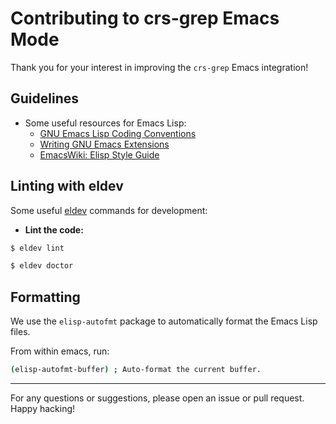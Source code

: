 # Contributing to crs-grep Emacs Mode

Thank you for your interest in improving the `crs-grep` Emacs integration!

## Guidelines

- Some useful resources for Emacs Lisp:
  - [GNU Emacs Lisp Coding Conventions](https://www.gnu.org/software/emacs/manual/html_node/elisp/Coding-Conventions.html)
  - [Writing GNU Emacs Extensions](https://www.gnu.org/software/emacs/manual/html_node/eintr/index.html)
  - [EmacsWiki: Elisp Style Guide](https://www.emacswiki.org/emacs/ElispStyleGuide)

## Linting with eldev

Some useful [eldev](https://github.com/doublep/eldev) commands for development:

- **Lint the code:**
```sh
$ eldev lint
```

```sh
$ eldev doctor
```

## Formatting

We use the `elisp-autofmt` package to automatically format the Emacs Lisp files.

From within emacs, run:

```sh
(elisp-autofmt-buffer) ; Auto-format the current buffer.
```

---

For any questions or suggestions, please open an issue or pull request. Happy hacking!
